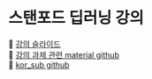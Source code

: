 # 스탠포드 딥러닝 강의

📌 [강의 슬라이드](http://cs231n.stanford.edu/slides/)  
📌 [강의 과제 관련 material github](https://github.com/cs231n)  
📌 [kor_sub github](https://github.com/visionNoob/CS231N_17_KOR_SUB)
